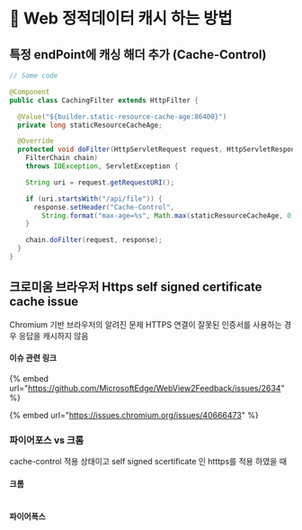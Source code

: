# 📒 Web 정적데이터 캐시 하는 방법

## 특정 endPoint에 캐싱 해더 추가 (Cache-Control)



```java
// Some code

@Component
public class CachingFilter extends HttpFilter {

  @Value("${builder.static-resource-cache-age:86400}")
  private long staticResourceCacheAge;

  @Override
  protected void doFilter(HttpServletRequest request, HttpServletResponse response,
    FilterChain chain)
    throws IOException, ServletException {

    String uri = request.getRequestURI();

    if (uri.startsWith("/api/file")) {
      response.setHeader("Cache-Control",
        String.format("max-age=%s", Math.max(staticResourceCacheAge, 0)));
    }

    chain.doFilter(request, response);
  }
}
```



## 크로미움 브라우저 Https self signed certificate cache issue

Chromium 기반 브라우저의 알려진 문제 HTTPS 연결이 잘못된 인증서를 사용하는 경우 응답을 캐시하지 않음

#### 이슈 관련 링크

{% embed url="https://github.com/MicrosoftEdge/WebView2Feedback/issues/2634" %}

{% embed url="https://issues.chromium.org/issues/40666473" %}

### 파이어포스 vs 크롬

cache-control 적용 상태이고 self signed scertificate 인 htttps를 적용 하였을 때

#### 크롬

<figure><img src="../.gitbook/assets/병신크롬.gif" alt=""><figcaption></figcaption></figure>

#### 파이어폭스

<figure><img src="../.gitbook/assets/파이어폭스.gif" alt=""><figcaption></figcaption></figure>



